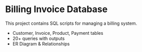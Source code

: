 # Billing Invoice Database

This project contains SQL scripts for managing a billing system.
- Customer, Invoice, Product, Payment tables
- 20+ queries with outputs
- ER Diagram & Relationships
